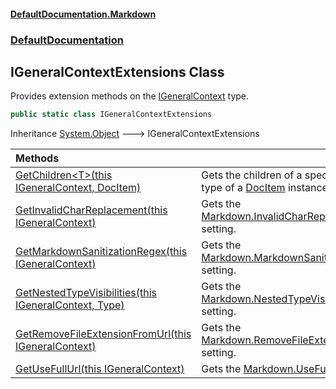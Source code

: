 #### [DefaultDocumentation\.Markdown](../../index.md 'index')
### [DefaultDocumentation](../../index.md#DefaultDocumentation 'DefaultDocumentation')

## IGeneralContextExtensions Class

Provides extension methods on the [IGeneralContext](https://github.com/Doraku/DefaultDocumentation/blob/master/documentation/api/DefaultDocumentation/IGeneralContext/index.md 'DefaultDocumentation\.IGeneralContext') type\.

```csharp
public static class IGeneralContextExtensions
```

Inheritance [System\.Object](https://docs.microsoft.com/en-us/dotnet/api/System.Object 'System\.Object') &#129106; IGeneralContextExtensions

| Methods | |
| :--- | :--- |
| [GetChildren&lt;T&gt;\(this IGeneralContext, DocItem\)](GetChildren_T_(thisIGeneralContext,DocItem).md 'DefaultDocumentation\.IGeneralContextExtensions\.GetChildren\<T\>\(this DefaultDocumentation\.IGeneralContext, DefaultDocumentation\.Models\.DocItem\)') | Gets the children of a specific [DocItem](https://github.com/Doraku/DefaultDocumentation/blob/master/documentation/api/DefaultDocumentation/Models/DocItem/index.md 'DefaultDocumentation\.Models\.DocItem') type of a [DocItem](https://github.com/Doraku/DefaultDocumentation/blob/master/documentation/api/DefaultDocumentation/Models/DocItem/index.md 'DefaultDocumentation\.Models\.DocItem') instance\. |
| [GetInvalidCharReplacement\(this IGeneralContext\)](GetInvalidCharReplacement(thisIGeneralContext).md 'DefaultDocumentation\.IGeneralContextExtensions\.GetInvalidCharReplacement\(this DefaultDocumentation\.IGeneralContext\)') | Gets the [Markdown\.InvalidCharReplacement](https://github.com/Doraku/DefaultDocumentation#MarkdownConfiguration_InvalidCharReplacement 'https://github\.com/Doraku/DefaultDocumentation\#MarkdownConfiguration\_InvalidCharReplacement') setting\. |
| [GetMarkdownSanitizationRegex\(this IGeneralContext\)](GetMarkdownSanitizationRegex(thisIGeneralContext).md 'DefaultDocumentation\.IGeneralContextExtensions\.GetMarkdownSanitizationRegex\(this DefaultDocumentation\.IGeneralContext\)') | Gets the [Markdown\.MarkdownSanitizationRegex](https://github.com/Doraku/DefaultDocumentation#Markdown_MarkdownSanitizationRegex 'https://github\.com/Doraku/DefaultDocumentation\#Markdown\_MarkdownSanitizationRegex') setting\. |
| [GetNestedTypeVisibilities\(this IGeneralContext, Type\)](GetNestedTypeVisibilities(thisIGeneralContext,Type).md 'DefaultDocumentation\.IGeneralContextExtensions\.GetNestedTypeVisibilities\(this DefaultDocumentation\.IGeneralContext, System\.Type\)') | Gets the [Markdown\.NestedTypeVisibilities](https://github.com/Doraku/DefaultDocumentation#MarkdownConfiguration_NestedTypeVisibilities 'https://github\.com/Doraku/DefaultDocumentation\#MarkdownConfiguration\_NestedTypeVisibilities') setting\. |
| [GetRemoveFileExtensionFromUrl\(this IGeneralContext\)](GetRemoveFileExtensionFromUrl(thisIGeneralContext).md 'DefaultDocumentation\.IGeneralContextExtensions\.GetRemoveFileExtensionFromUrl\(this DefaultDocumentation\.IGeneralContext\)') | Gets the [Markdown\.RemoveFileExtensionFromUrl](https://github.com/Doraku/DefaultDocumentation#MarkdownConfiguration_RemoveFileExtensionFromUrl 'https://github\.com/Doraku/DefaultDocumentation\#MarkdownConfiguration\_RemoveFileExtensionFromUrl') setting\. |
| [GetUseFullUrl\(this IGeneralContext\)](GetUseFullUrl(thisIGeneralContext).md 'DefaultDocumentation\.IGeneralContextExtensions\.GetUseFullUrl\(this DefaultDocumentation\.IGeneralContext\)') | Gets the [Markdown\.UseFullUrl](https://github.com/Doraku/DefaultDocumentation#MarkdownConfiguration_UseFullUrl 'https://github\.com/Doraku/DefaultDocumentation\#MarkdownConfiguration\_UseFullUrl') setting\. |
